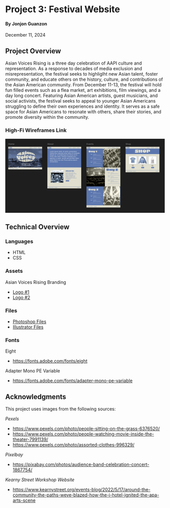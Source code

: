 # Project 3: Festival Website

#### By Jonjon Guanzon

December 11, 2024

## Project Overview

Asian Voices Rising is a three day celebration of AAPI culture and representation. As a response to decades of media exclusion and misrepresentation, the festival seeks to highliglht new Asian talent, foster community, and educate others on the history, culture, and contributions of the Asian American community. From December 11-13, the festival will hold fun filled events such as a flea market, art exhibitions, film viewings, and a day long concert. Featuring Asian American artists, guest musicians, and social activists, the festival seeks to appeal to younger Asian Americans struggling to define their own experiences and identity. It serves as a safe space for Asian Americans to resonate with others, share their stories, and promote diversity within the community.

### High-Fi Wireframes Link

<a href="https://github.com/jjguanzon2004/projectThreeFestival/blob/main/img/wireframes.png">
    <img src="img/wireframes.png" alt=screenshot>
</a>


## Technical Overview

### Languages
* HTML
* CSS

### Assets
Asian Voices Rising Branding
* <a href="https://github.com/jjguanzon2004/projectThreeFestival/blob/main/img/Festival%20Branding2.png">Logo #1</a>
* <a href="https://github.com/jjguanzon2004/projectThreeFestival/blob/main/img/Festival%20Branding.png">Logo #2</a>

### Files
* <a href="https://drive.google.com/drive/folders/1IblocSO3gpHxjLh78PYY152AjE2zejij">Photoshop Files</a>
*  <a href=https://drive.google.com/drive/folders/1UISVzpClmZAQ3QzH47u7wAnzfZeKZepC>Illustrator Files</a>


### Fonts

Eight
* https://fonts.adobe.com/fonts/eight


Adapter Mono PE Variable
* https://fonts.adobe.com/fonts/adapter-mono-pe-variable



## Acknowledgments

This project uses images from the following sources:

_Pexels_
* https://www.pexels.com/photo/people-sitting-on-the-grass-6376520/
* https://www.pexels.com/photo/people-watching-movie-inside-the-theater-7991139/
* https://www.pexels.com/photo/assorted-clothes-996329/

_Pixelbay_
*  https://pixabay.com/photos/audience-band-celebration-concert-1867754/

_Kearny Street Workshop Website_
* https://www.kearnystreet.org/events-blog/2022/5/17/around-the-community-the-paths-weve-blazed-how-the-i-hotel-ignited-the-apa-arts-scene


